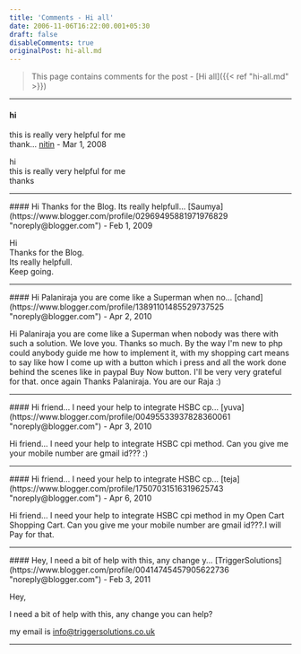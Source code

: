 ```yaml
---
title: 'Comments - Hi all'
date: 2006-11-06T16:22:00.001+05:30
draft: false
disableComments: true
originalPost: hi-all.md
---
```



> This page contains comments for the post - [Hi all]({{< ref "hi-all.md" >}})

---


#### hi  
this is really very helpful for me  
thank...
[nitin](https://www.blogger.com/profile/06819918764838170533 "noreply@blogger.com") - <time datetime="2008-03-10T19:44:00.000+05:30">Mar 1, 2008</time>

hi  
this is really very helpful for me  
thanks
<hr />
#### Hi  
Thanks for the Blog.  
Its really helpfull...
[Saumya](https://www.blogger.com/profile/02969495881971976829 "noreply@blogger.com") - <time datetime="2009-02-16T09:40:00.000+05:30">Feb 1, 2009</time>

Hi  
Thanks for the Blog.  
Its really helpfull.  
Keep going.
<hr />
#### Hi Palaniraja you are come like a Superman when no...
[chand](https://www.blogger.com/profile/13891101485529737525 "noreply@blogger.com") - <time datetime="2010-04-06T14:59:45.606+05:30">Apr 2, 2010</time>

Hi Palaniraja you are come like a Superman when nobody was there with such a solution. We love you. Thanks so much. By the way I'm new to php could anybody guide me how to implement it, with my shopping cart means to say like how I come up with a button which i press and all the work done behind the scenes like in paypal Buy Now button. I'll be very very grateful for that. once again Thanks Palaniraja. You are our Raja :)
<hr />
#### Hi friend... I need your help to integrate HSBC cp...
[yuva](https://www.blogger.com/profile/00495533937828360061 "noreply@blogger.com") - <time datetime="2010-04-14T12:38:35.485+05:30">Apr 3, 2010</time>

Hi friend... I need your help to integrate HSBC cpi method. Can you give me your mobile number are gmail id??? :)
<hr />
#### Hi friend... I need your help to integrate HSBC cp...
[teja](https://www.blogger.com/profile/17507031516319625743 "noreply@blogger.com") - <time datetime="2010-04-17T14:28:36.954+05:30">Apr 6, 2010</time>

Hi friend... I need your help to integrate HSBC cpi method in my Open Cart Shopping Cart. Can you give me your mobile number are gmail id???.I will Pay for that.
<hr />
#### Hey, I need a bit of help with this, any change y...
[TriggerSolutions](https://www.blogger.com/profile/00414745457905622736 "noreply@blogger.com") - <time datetime="2011-02-16T21:20:24.390+05:30">Feb 3, 2011</time>

Hey,  
  
I need a bit of help with this, any change you can help?  
  
my email is info@triggersolutions.co.uk
<hr />
